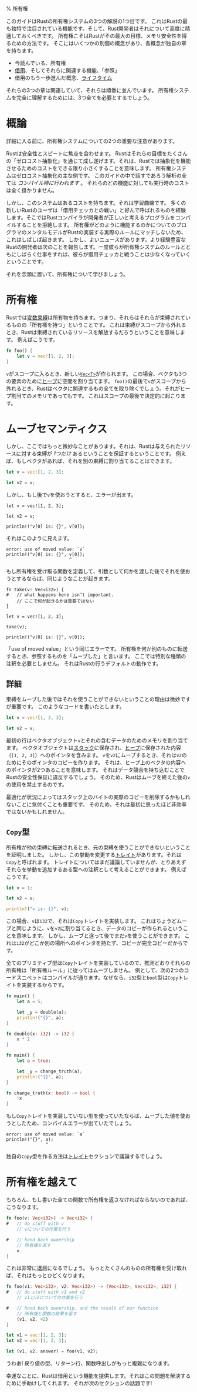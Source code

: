 % 所有権
<!-- % Ownership -->

<!-- This guide is one of three presenting Rust’s ownership system. This is one of -->
<!-- Rust’s most unique and compelling features, with which Rust developers should -->
<!-- become quite acquainted. Ownership is how Rust achieves its largest goal, -->
<!-- memory safety. There are a few distinct concepts, each with its own -->
<!-- chapter: -->
このガイドはRustの所有権システムの3つの解説の1つ目です。
これはRustの最も独特で注目されている機能です。そして、Rust開発者はそれについて高度に精通しておくべきです。
所有権こそはRustがその最大の目標、メモリ安全性を得るための方法です。
そこにはいくつかの別個の概念があり、各概念が独自の章を持ちます。

<!-- * ownership, which you’re reading now -->
<!-- * [borrowing][borrowing], and their associated feature ‘references’ -->
<!-- * [lifetimes][lifetimes], an advanced concept of borrowing -->
* 今読んでいる、所有権
* [借用][borrowing]、そしてそれらに関連する機能、「参照」
* 借用のもう一歩進んだ概念、[ライフタイム][lifetimes]

<!-- These three chapters are related, and in order. You’ll need all three to fully -->
<!-- understand the ownership system. -->
それらの3つの章は関連していて、それらは順番に並んでいます。
所有権システムを完全に理解するためには、3つ全てを必要とするでしょう。

[borrowing]: references-and-borrowing.html
[lifetimes]: lifetimes.html

<!-- # Meta -->
# 概論

<!-- Before we get to the details, two important notes about the ownership system. -->
詳細に入る前に、所有権システムについての2つの重要な注意があります。

<!-- Rust has a focus on safety and speed. It accomplishes these goals through many -->
<!-- ‘zero-cost abstractions’, which means that in Rust, abstractions cost as little -->
<!-- as possible in order to make them work. The ownership system is a prime example -->
<!-- of a zero-cost abstraction. All of the analysis we’ll talk about in this guide -->
<!-- is _done at compile time_. You do not pay any run-time cost for any of these -->
<!-- features. -->
Rustは安全性とスピートに焦点を合わせます。
Rustはそれらの目標をたくさんの「ゼロコスト抽象化」を通じて成し遂げます。それは、Rustでは抽象化を機能させるためのコストをできる限り小さくすることを意味します。
所有権システムはゼロコスト抽象化の主な例です。
このガイドの中で話すであろう解析の全ては _コンパイル時に行われます_ 。
それらのどの機能に対しても実行時のコストは全く掛かりません。

<!-- However, this system does have a certain cost: learning curve. Many new users -->
<!-- to Rust experience something we like to call ‘fighting with the borrow -->
<!-- checker’, where the Rust compiler refuses to compile a program that the author -->
<!-- thinks is valid. This often happens because the programmer’s mental model of -->
<!-- how ownership should work doesn’t match the actual rules that Rust implements. -->
<!-- You probably will experience similar things at first. There is good news, -->
<!-- however: more experienced Rust developers report that once they work with the -->
<!-- rules of the ownership system for a period of time, they fight the borrow -->
<!-- checker less and less. -->
しかし、このシステムはあるコストを持ちます。それは学習曲線です。
多くの新しいRustのユーザは「借用チェッカとの戦い」と好んで呼ばれるものを経験します。そこではRustコンパイラが開発者が正しいと考えるプログラムをコンパイルすることを拒絶します。
所有権がどのように機能するのかについてのプログラマのメンタルモデルがRustの実装する実際のルールにマッチしないため、これはしばしば起きます。
しかし、よいニュースがあります。より経験豊富なRustの開発者は次のことを報告します。一度彼らが所有権システムのルールとともにしばらく仕事をすれば、彼らが借用チェッカと戦うことは少なくなっていくということです。

<!-- With that in mind, let’s learn about ownership. -->
それを念頭に置いて、所有権について学びましょう。

<!-- # Ownership -->
# 所有権

<!-- [Variable bindings][bindings] have a property in Rust: they ‘have ownership’ -->
<!-- of what they’re bound to. This means that when a binding goes out of scope, -->
<!-- Rust will free the bound resources. For example: -->
Rustでは[変数束縛][bindings]は所有物を持ちます。つまり、それらはそれらが束縛されているものの「所有権を持つ」ということです。
これは束縛がスコープから外れるとき、Rustは束縛されているリソースを解放するだろうということを意味します。
例えばこうです。

```rust
fn foo() {
    let v = vec![1, 2, 3];
}
```

<!-- When `v` comes into scope, a new [`Vec<T>`][vect] is created. In this case, the -->
<!-- vector also allocates space on [the heap][heap], for the three elements. When -->
<!-- `v` goes out of scope at the end of `foo()`, Rust will clean up everything -->
<!-- related to the vector, even the heap-allocated memory. This happens -->
<!-- deterministically, at the end of the scope. -->
`v`がスコープに入るとき、新しい[`Vec<T>`][vect]が作られます。
この場合、ベクタも3つの要素のために[ヒープ][heap]に空間を割り当てます。
`foo()`の最後で`v`がスコープから外れるとき、Rustはベクタに関連するもの全てを取り除くでしょう。それがヒープ割当てのメモリであってもです。
これはスコープの最後で決定的に起こります。

[vect]: ../std/vec/struct.Vec.html
[heap]: the-stack-and-the-heap.html
[bindings]: variable-bindings.html

<!-- # Move semantics -->
# ムーブセマンティクス

<!-- There’s some more subtlety here, though: Rust ensures that there is _exactly -->
<!-- one_ binding to any given resource. For example, if we have a vector, we can -->
<!-- assign it to another binding: -->
しかし、ここではもっと微妙なことがあります。それは、Rustは与えられたリソースに対する束縛が _1つだけ_ あるということを保証するということです。
例えば、もしベクタがあれば、それを別の束縛に割り当てることはできます。

```rust
let v = vec![1, 2, 3];

let v2 = v;
```

<!-- But, if we try to use `v` afterwards, we get an error: -->
しかし、もし後で`v`を使おうとすると、エラーが出ます。

```rust,ignore
let v = vec![1, 2, 3];

let v2 = v;

println!("v[0] is: {}", v[0]);
```

<!-- It looks like this: -->
それはこのように見えます。

```text
error: use of moved value: `v`
println!("v[0] is: {}", v[0]);
                        ^
```

<!-- A similar thing happens if we define a function which takes ownership, and -->
<!-- try to use something after we’ve passed it as an argument: -->
もし所有権を受け取る関数を定義して、引数として何かを渡した後でそれを使おうとするならば、同じようなことが起きます。

```rust,ignore
fn take(v: Vec<i32>) {
#   // what happens here isn’t important.
    // ここで何が起きるかは重要ではない
}

let v = vec![1, 2, 3];

take(v);

println!("v[0] is: {}", v[0]);
```

<!-- Same error: ‘use of moved value’. When we transfer ownership to something else, -->
<!-- we say that we’ve ‘moved’ the thing we refer to. You don’t need some sort of -->
<!-- special annotation here, it’s the default thing that Rust does. -->
「use of moved value」という同じエラーです。
所有権を何か別のものに転送するとき、参照するものを「ムーブした」と言います。
ここでは特別な種類の注釈を必要としません。
それはRustの行うデフォルトの動作です。

<!-- ## The details -->
## 詳細

<!-- The reason that we cannot use a binding after we’ve moved it is subtle, but -->
<!-- important. When we write code like this: -->
束縛をムーブした後ではそれを使うことができないということの理由は微妙ですが重要です。
このようなコードを書いたとします。

```rust
let v = vec![1, 2, 3];

let v2 = v;
```

<!-- The first line allocates memory for the vector object, `v`, and for the data it -->
<!-- contains. The vector object is stored on the [stack][sh] and contains a pointer -->
<!-- to the content (`[1, 2, 3]`) stored on the [heap][sh]. When we move `v` to `v2`, -->
<!-- it creates a copy of that pointer, for `v2`. Which means that there would be two -->
<!-- pointers to the content of the vector on the heap. It would violate Rust’s -->
<!-- safety guarantees by introducing a data race. Therefore, Rust forbids using `v` -->
<!-- after we’ve done the move. -->
最初の行はベクタオブジェクト`v`とそれの含むデータのためのメモリを割り当てます。
ベクタオブジェクトは[スタック][sh]に保存され、[ヒープ][sh]に保存された内容（`[1, 2, 3]`）へのポインタを含みます。
`v`を`v2`にムーブするとき、それは`v2`のためにそのポインタのコピーを作ります。
それは、ヒープ上のベクタの内容へのポインタが2つあることを意味します。
それはデータ競合を持ち込むことでRustの安全性保証に違反するでしょう。
そのため、Rustはムーブを終えた後の`v`の使用を禁止するのです。

[sh]: the-stack-and-the-heap.html

<!-- It’s also important to note that optimizations may remove the actual copy of -->
<!-- the bytes on the stack, depending on circumstances. So it may not be as -->
<!-- inefficient as it initially seems. -->
最適化が状況によってはスタック上のバイトの実際のコピーを削除するかもしれないことに気付くことも重要です。
そのため、それは最初に思ったほど非効率ではないかもしれません。

<!-- ## `Copy` types -->
## `Copy`型

<!-- We’ve established that when ownership is transferred to another binding, you -->
<!-- cannot use the original binding. However, there’s a [trait][traits] that changes this -->
<!-- behavior, and it’s called `Copy`. We haven’t discussed traits yet, but for now, -->
<!-- you can think of them as an annotation to a particular type that adds extra -->
<!-- behavior. For example: -->
所有権が他の束縛に転送されるとき、元の束縛を使うことができないということを証明しました。
しかし、この挙動を変更する[トレイト][traits]があります。それは`Copy`と呼ばれます。
トレイトについてはまだ議論していませんが、とりあえずそれらを挙動を追加するある型への注釈として考えることができます。
例えばこうです。

```rust
let v = 1;

let v2 = v;

println!("v is: {}", v);
```

<!-- In this case, `v` is an `i32`, which implements the `Copy` trait. This means -->
<!-- that, just like a move, when we assign `v` to `v2`, a copy of the data is made. -->
<!-- But, unlike a move, we can still use `v` afterward. This is because an `i32` -->
<!-- has no pointers to data somewhere else, copying it is a full copy. -->
この場合、`v`は`i32`で、それは`Copy`トレイトを実装します。
これはちょうどムーブと同じように、`v`を`v2`に割り当てるとき、データのコピーが作られるということを意味します。
しかし、ムーブと違って後でまだ`v`を使うことができます。
これは`i32`がどこか別の場所へのポインタを持たず、コピーが完全コピーだからです。

<!-- All primitive types implement the `Copy` trait and their ownership is -->
<!-- therefore not moved like one would assume, following the ´ownership rules´. -->
<!-- To give an example, the two following snippets of code only compile because the -->
<!-- `i32` and `bool` types implement the `Copy` trait. -->
全てのプリミティブ型は`Copy`トレイトを実装しているので、推測どおりそれらの所有権は「所有権ルール」に従ってはムーブしません。
例として、次の2つのコードスニペットはコンパイルが通ります。なぜなら、`i32`型と`bool`型は`Copy`トレイトを実装するからです。

```rust
fn main() {
    let a = 5;

    let _y = double(a);
    println!("{}", a);
}

fn double(x: i32) -> i32 {
    x * 2
}
```

```rust
fn main() {
    let a = true;

    let _y = change_truth(a);
    println!("{}", a);
}

fn change_truth(x: bool) -> bool {
    !x
}
```

<!-- If we had used types that do not implement the `Copy` trait, -->
<!-- we would have gotten a compile error because we tried to use a moved value. -->
もし`Copy`トレイトを実装していない型を使っていたならば、ムーブした値を使おうとしたため、コンパイルエラーが出ていたでしょう。

```text
error: use of moved value: `a`
println!("{}", a);
               ^
```

<!-- We will discuss how to make your own types `Copy` in the [traits][traits] -->
<!-- section. -->
独自の`Copy`型を作る方法は[トレイト][traits]セクションで議論するでしょう。

[traits]: traits.html

<!-- # More than ownership -->
# 所有権を越えて

<!-- Of course, if we had to hand ownership back with every function we wrote: -->
もちろん、もし書いた全ての関数で所有権を返さなければならないのであれば、こうなります。

```rust
fn foo(v: Vec<i32>) -> Vec<i32> {
#   // do stuff with v
    // vについての作業を行う

#   // hand back ownership
    // 所有権を返す
    v
}
```

<!-- This would get very tedious. It gets worse the more things we want to take ownership of: -->
これは非常に退屈になるでしょう。
もっとたくさんのものの所有権を受け取れば、それはもっとひどくなります。

```rust
fn foo(v1: Vec<i32>, v2: Vec<i32>) -> (Vec<i32>, Vec<i32>, i32) {
#   // do stuff with v1 and v2
    // v1とv2についての作業を行う

#   // hand back ownership, and the result of our function
    // 所有権と関数の結果を返す
    (v1, v2, 42)
}

let v1 = vec![1, 2, 3];
let v2 = vec![1, 2, 3];

let (v1, v2, answer) = foo(v1, v2);
```

<!-- Ugh! The return type, return line, and calling the function gets way more -->
<!-- complicated. -->
うわあ!
戻り値の型、リターン行、関数呼出しがもっと複雑になります。

<!-- Luckily, Rust offers a feature, borrowing, which helps us solve this problem. -->
<!-- It’s the topic of the next section! -->
幸運なことに、Rustは借用という機能を提供します。それはこの問題を解決するために手助けしてくれます。
それが次のセクションの話題です!
